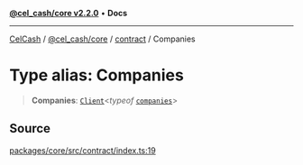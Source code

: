 [**@cel_cash/core v2.2.0**](../../README.md) • **Docs**

***

[CelCash](../../../../packages.md) / [@cel\_cash/core](../../README.md) / [contract](../README.md) / Companies

# Type alias: Companies

> **Companies**: [`Client`](../../types/type-aliases/Client.md)\<*typeof* [`companies`](../variables/companies.md)\>

## Source

[packages/core/src/contract/index.ts:19](https://github.com/Pyxlab/celcash/blob/9e2eeefc75067a4b86d18d5bb144eb4446f097c2/packages/core/src/contract/index.ts#L19)

